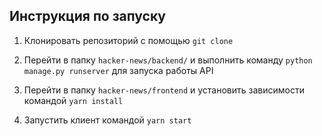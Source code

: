 ## Инструкция по запуску

1. Клонировать репозиторий с помощью ```git clone```

2. Перейти в папку ```hacker-news/backend/``` и выполнить команду ```python manage.py runserver``` для запуска работы API

3. Перейти в папку ```hacker-news/frontend``` и установить зависимости командой ```yarn install```

4. Запустить клиент командой ```yarn start```
